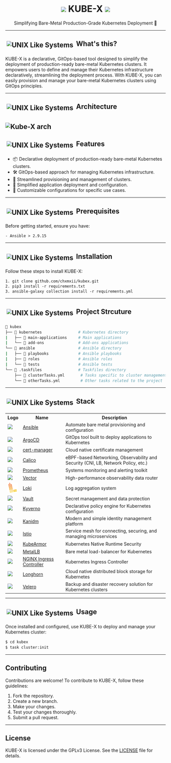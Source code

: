 <div align="center">
  
#  <img src="https://media.giphy.com/media/3o7aD2d7hy9ktXNDP2/giphy.gif" width="35"> KUBE-X  <img src="https://media.giphy.com/media/3o7aD2d7hy9ktXNDP2/giphy.gif" width="35">
Simplifying Bare-Metal Production-Grade Kubernetes Deployment 🚀
</div>

---
##  <img src="https://upload.wikimedia.org/wikipedia/commons/thumb/3/35/Tux.svg/640px-Tux.svg.png" alt="UNIX Like Systems" width="20" height="25"  style="vertical-align:top; margin:4px"> What's this?

KUBE-X is a declarative, GitOps-based tool designed to simplify the deployment of production-ready bare-metal Kubernetes clusters. It empowers users to define and manage their Kubernetes infrastructure declaratively, streamlining the deployment process. With KUBE-X, you can easily provision and manage your bare-metal Kubernetes clusters using GitOps principles.

---
## <img src="https://upload.wikimedia.org/wikipedia/commons/thumb/3/35/Tux.svg/640px-Tux.svg.png" alt="UNIX Like Systems" width="20" height="25"  style="vertical-align:top; margin:4px"> Architecture
![Kube-X arch](arch.png)
---
## <img src="https://upload.wikimedia.org/wikipedia/commons/thumb/3/35/Tux.svg/640px-Tux.svg.png" alt="UNIX Like Systems" width="20" height="25"  style="vertical-align:top; margin:4px"> Features

- 📦 Declarative deployment of production-ready bare-metal Kubernetes clusters.
- 🛠️ GitOps-based approach for managing Kubernetes infrastructure.
- 🔄 Streamlined provisioning and management of clusters.
- 🚀 Simplified application deployment and configuration.
- 🔧 Customizable configurations for specific use cases.

---

## <img src="https://upload.wikimedia.org/wikipedia/commons/thumb/3/35/Tux.svg/640px-Tux.svg.png" alt="UNIX Like Systems" width="20" height="25"  style="vertical-align:top; margin:4px"> Prerequisites

Before getting started, ensure you have:
```
- Ansible > 2.9.15
```
---

## <img src="https://upload.wikimedia.org/wikipedia/commons/thumb/3/35/Tux.svg/640px-Tux.svg.png" alt="UNIX Like Systems" width="20" height="25"  style="vertical-align:top; margin:4px"> Installation

Follow these steps to install KUBE-X:
```
1. git clone github.com/chxmxii/kubex.git
2. pip3 install -r requirements.txt
3. ansible-galaxy collection install -r requirements.yml
```
---
## <img src="https://upload.wikimedia.org/wikipedia/commons/thumb/3/35/Tux.svg/640px-Tux.svg.png" alt="UNIX Like Systems" width="20" height="25"  style="vertical-align:top; margin:4px"> Project Strcuture

```sh
📁 kubex
├── 📁 kubernetes                # Kubernetes directory
|   ├── 📁 main-applications     # Main applications
|   └── 📁 add-ons               # Add-ons applications
└── 📁 ansible                   # Ansible directory 
|   ├── 📁 playbooks             # Ansible playbooks
|   ├── 📁 roles                 # Ansible roles
|   └── 📁 tests                 # Ansible tests
└── 📁 .taskfiles                # Taskfiles directory
    ├── 📄 clusterTasks.yml       # Tasks specific to cluster management
    └── 📄 otherTasks.yml         # Other tasks related to the project

```
---
## <img src="https://upload.wikimedia.org/wikipedia/commons/thumb/3/35/Tux.svg/640px-Tux.svg.png" alt="UNIX Like Systems" width="20" height="25"  style="vertical-align:top; margin:4px"> Stack
<table>
    <tr>
        <th>Logo</th>
        <th>Name</th>
        <th>Description</th>
    </tr>
    <tr>
        <td><img width="32" src="https://simpleicons.org/icons/ansible.svg"></td>
        <td><a href="https://www.ansible.com">Ansible</a></td>
        <td>Automate bare metal provisioning and configuration</td>
    </tr>
    <tr>
        <td><img width="32" src="https://avatars.githubusercontent.com/u/30269780"></td>
        <td><a href="https://argoproj.github.io/cd">ArgoCD</a></td>
        <td>GitOps tool built to deploy applications to Kubernetes</td>
    </tr>
    <tr>
        <td><img width="32" src="https://github.com/jetstack/cert-manager/raw/master/logo/logo.png"></td>
        <td><a href="https://cert-manager.io">cert-manager</a></td>
        <td>Cloud native certificate management</td>
    </tr>
    <tr>
        <td><img width="32" src="x"></td>
        <td><a href="https://www.projectcalico.org">Calico</a></td>
        <td>eBPF-based Networking, Observability and Security (CNI, LB, Network Policy, etc.)</td>
    </tr>
    <tr>
        <td><img width="32" src="https://prometheus.io/assets/icon-prometheus-mascot.png"></td>
        <td><a href="https://prometheus.io">Prometheus</a></td>
        <td>Systems monitoring and alerting toolkit</td>
    </tr>
    <tr>
        <td><img width="32" src="https://vector.dev/img/logos/vector.svg"></td>
        <td><a href="https://vector.dev">Vector</a></td>
        <td>High-performance observability data router</td>
    </tr>
    <tr>
        <td><img width="32" src="https://github.com/grafana/loki/blob/main/docs/sources/logo.png?raw=true"></td>
        <td><a href="https://grafana.com/oss/loki">Loki</a></td>
        <td>Log aggregation system</td>
    </tr>
    <tr>
        <td><img width="32" src="https://www.vaultproject.io/img/brand/vault_logo_32.png"></td>
        <td><a href="https://www.vaultproject.io">Vault</a></td>
        <td>Secret management and data protection</td>
    </tr>
    <tr>
        <td><img width="32" src="https://yverno.dev/img/yverno-logo.svg"></td>
        <td><a href="https://yverno.dev">Kyverno</a></td>
        <td>Declarative policy engine for Kubernetes configuration</td>
    </tr>
    <tr>
        <td><img width="32" src="https://kanidm.com/images/logo.svg"></td>
        <td><a href="https://kanidm.com">Kanidm</a></td>
        <td>Modern and simple identity management platform</td>
    </tr>
    <tr>
        <td><img width="32" src="https://istio.io/latest/img/istio-whitelogo-bluebackground-unframed.svg"></td>
        <td><a href="https://istio.io">Istio</a></td>
        <td>Service mesh for connecting, securing, and managing microservices</td>
    </tr>
    <tr>
        <td><img width="32" src="https://kubearmor.io/images/logo_black.png"></td>
        <td><a href="https://kubearmor.io">KubeArmor</a></td>
        <td>Kubernetes Native Runtime Security</td>
    </tr>
    <tr>
        <td><img width="32" src="https://metallb.org/images/logo.svg"></td>
        <td><a href="https://metallb.org">MetalLB</a></td>
        <td>Bare metal load-balancer for Kubernetes</td>
    </tr>
    <tr>
        <td><img width="32" src="https://nginx.org/nginx.png"></td>
        <td><a href="https://www.nginx.com">NGINX Ingress Controller</a></td>
        <td>Kubernetes Ingress Controller</td>
    </tr>
    <tr>
        <td><img width="32" src="https://longhorn.io/img/logos/longhorn-icon-white.png"></td>
        <td><a href="https://longhorn.io">Longhorn</a></td>
        <td>Cloud native distributed block storage for Kubernetes</td>
    </tr>
    <tr>
        <td><img width="32" src="https://velero.io/img/velero-logo.png"></td>
        <td><a href="https://velero.io">Velero</a></td>
        <td>Backup and disaster recovery solution for Kubernetes clusters</td>
    </tr>
</table>


---
## <img src="https://upload.wikimedia.org/wikipedia/commons/thumb/3/35/Tux.svg/640px-Tux.svg.png" alt="UNIX Like Systems" width="20" height="25"  style="vertical-align:top; margin:4px"> Usage

Once installed and configured, use KUBE-X to deploy and manage your Kubernetes cluster:

```bash
$ cd kubex
$ task cluster:init
```
---
## Contributing

Contributions are welcome! To contribute to KUBE-X, follow these guidelines:

1. Fork the repository.
2. Create a new branch.
3. Make your changes.
4. Test your changes thoroughly.
5. Submit a pull request.

---

## License

KUBE-X is licensed under the  GPLv3 License. See the [LICENSE](LICENSE.md) file for details.



